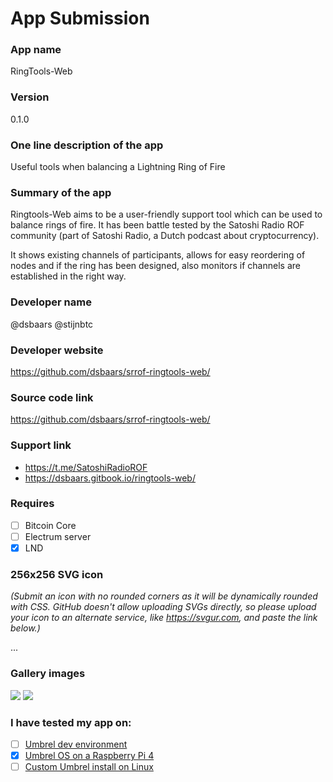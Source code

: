 # App Submission

### App name
RingTools-Web

### Version
0.1.0

### One line description of the app
Useful tools when balancing a Lightning Ring of Fire

### Summary of the app
Ringtools-Web aims to be a user-friendly support tool which can be used to balance rings of fire. It has been battle tested by the Satoshi Radio ROF community (part of Satoshi Radio, a Dutch podcast about cryptocurrency).

It shows existing channels of participants, allows for easy reordering of nodes and if the ring has been designed, also monitors if channels are established in the right way.

### Developer name
@dsbaars
@stijnbtc

### Developer website
https://github.com/dsbaars/srrof-ringtools-web/

### Source code link
https://github.com/dsbaars/srrof-ringtools-web/

### Support link
- https://t.me/SatoshiRadioROF
- https://dsbaars.gitbook.io/ringtools-web/

### Requires
- [ ] Bitcoin Core
- [ ] Electrum server
- [X] LND

### 256x256 SVG icon
_(Submit an icon with no rounded corners as it will be dynamically rounded with CSS. GitHub doesn't allow uploading SVGs directly, so please upload your icon to an alternate service, like https://svgur.com, and paste the link below.)_

...

### Gallery images
![](gallery/1.png)
![](gallery/2.png)

### I have tested my app on:
- [ ] [Umbrel dev environment](https://github.com/getumbrel/umbrel-dev)
- [X] [Umbrel OS on a Raspberry Pi 4](https://github.com/getumbrel/umbrel-os)
- [ ] [Custom Umbrel install on Linux](https://github.com/getumbrel/umbrel#-installation)